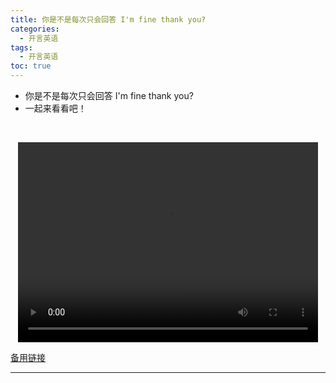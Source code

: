 ```yaml
---
title: 你是不是每次只会回答 I'm fine thank you?
categories:
  - 开言英语
tags:
  - 开言英语
toc: true 
---
```



- 你是不是每次只会回答 I'm fine thank you?
- 一起来看看吧！

 

<p style="text-align:center">
   <video width="480" height="320" controls>
       <source src="/video/ol/31.mp4">
   </video>
</p>
 <p><a href="/video/ol/31.mp4">备用链接</a></p>
 
---





